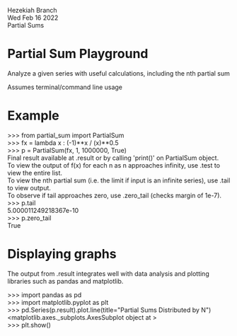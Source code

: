 Hezekiah Branch <br/>
Wed Feb 16 2022 <br/>
Partial Sums

# Partial Sum Playground
Analyze a given series with useful calculations, including the nth partial sum

Assumes terminal/command line usage

# Example
\>>> from partial_sum import PartialSum <br/>
\>>> fx = lambda x : (-1)**x / (x)**0.5 <br/>
\>>> p = PartialSum(fx, 1, 1000000, True) <br/>
Final result available at .result or by calling 'print()' on PartialSum object. <br/>
To view the output of f(x) for each n as n approaches infinity, use .test to view the entire list. <br/>
To view the nth partial sum (i.e. the limit if input is an infinite series), use .tail to view output. <br/>
To observe if tail approaches zero, use .zero_tail (checks margin of 1e-7). <br/>
\>>> p.tail <br/>
5.000011249218367e-10 <br/>
\>>> p.zero_tail <br/>
True <br/>

# Displaying graphs

The output from .result integrates well with data analysis and plotting libraries such as pandas and matplotlib. 

\>>> import pandas as pd <br/>
\>>> import matplotlib.pyplot as plt <br/>
\>>> pd.Series(p.result).plot.line(title="Partial Sums Distributed by N") <br/>
<matplotlib.axes._subplots.AxesSubplot object at > <br/>
\>>> plt.show() <br/>
